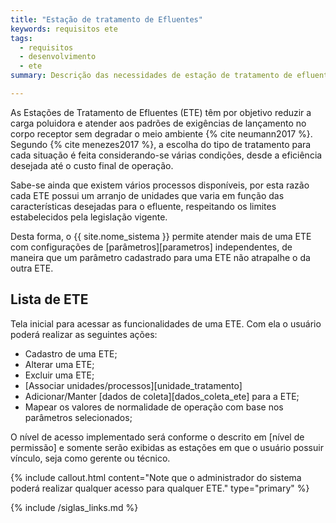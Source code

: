 ```yaml
---
title: "Estação de tratamento de Efluentes"
keywords: requisitos ete
tags: 
  - requisitos
  - desenvolvimento
  - ete
summary: Descrição das necessidades de estação de tratamento de efluentes para o sistema {{site.nome_sistema}}.

---
```


As Estações de Tratamento de Efluentes (ETE) têm por objetivo  reduzir a carga poluidora e atender aos padrões de exigências de lançamento no corpo receptor sem degradar o meio ambiente {% cite neumann2017 %}. Segundo {% cite menezes2017 %}, a escolha do tipo de tratamento para cada situação é feita considerando-se várias condições, desde a eficiência desejada até o custo final de operação.

Sabe-se ainda que existem vários processos disponíveis, por esta razão cada ETE possui um arranjo de unidades que varia em função das características desejadas para o efluente, respeitando os limites estabelecidos pela legislação vigente.

Desta forma, o {{ site.nome_sistema }} permite atender mais de uma ETE com configurações de [parâmetros][parametros] independentes, de maneira que um parâmetro cadastrado para uma ETE não atrapalhe o da outra ETE.

## Lista de ETE

Tela inicial para acessar as funcionalidades de uma ETE. Com ela o usuário poderá realizar as seguintes ações:

- Cadastro de uma ETE;
- Alterar uma ETE;
- Excluir uma ETE;
- [Associar unidades/processos][unidade_tratamento]
- Adicionar/Manter [dados de coleta][dados_coleta_ete] para a ETE;
- Mapear os valores de normalidade de operação com base nos parâmetros selecionados;

O nível de acesso implementado será conforme o descrito em [nível de permissão] e somente serão exibidas as estações em que o usuário possuir vínculo, seja como gerente ou técnico.

{% include callout.html content="Note que o administrador do sistema poderá realizar qualquer acesso para qualquer ETE." type="primary" %}

{% include /siglas_links.md %}
